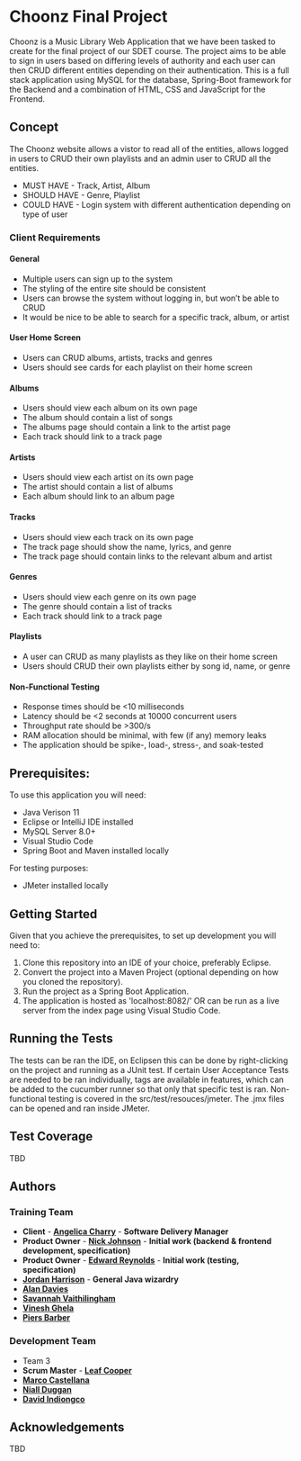 # Choonz Final Project

Choonz is a Music Library Web Application that we have been tasked to create for the final project of our SDET course. The project aims to be able to sign in users based on 
differing levels of authority and each user can then CRUD different entities depending on their authentication. This is a full stack application using MySQL for the database, Spring-Boot 
framework for the Backend and a combination of HTML, CSS and JavaScript for the Frontend.

## Concept

The Choonz website allows a vistor to read all of the entities, allows logged in users to CRUD their own playlists and an admin user to CRUD all the entities.

- MUST HAVE - Track, Artist, Album
- SHOULD HAVE - Genre, Playlist
- COULD HAVE - Login system with different authentication depending on type of user

### Client Requirements

#### General
- Multiple users can sign up to the system
- The styling of the entire site should be consistent 
- Users can browse the system without logging in, but won’t be able to CRUD
- It would be nice to be able to search for a specific track, album, or artist
#### User Home Screen
- Users can CRUD albums, artists, tracks and genres
- Users should see cards for each playlist on their home screen
#### Albums
- Users should view each album on its own page
- The album should contain a list of songs
- The albums page should contain a link to the artist page
- Each track should link to a track page
#### Artists
- Users should view each artist on its own page
- The artist should contain a list of albums
- Each album should link to an album page
#### Tracks
- Users should view each track on its own page
- The track page should show the name, lyrics, and genre
- The track page should contain links to the relevant album and artist
#### Genres
- Users should view each genre on its own page
- The genre should contain a list of tracks
- Each track should link to a track page
#### Playlists
- A user can CRUD as many playlists as they like on their home screen
- Users should CRUD their own playlists either by song id, name, or genre
#### Non-Functional Testing
- Response times should be <10 milliseconds
- Latency should be <2 seconds at 10000 concurrent users 
- Throughput rate should be >300/s 
- RAM allocation should be minimal, with few (if any) memory leaks
- The application should be spike-, load-, stress-, and soak-tested
 

## Prerequisites:

To use this application you will need:
- Java Verison 11
- Eclipse or IntelliJ IDE installed
- MySQL Server 8.0+
- Visual Studio Code
- Spring Boot and Maven installed locally

For testing purposes:
- JMeter installed locally 

## Getting Started

Given that you achieve the prerequisites, to set up development you will need to:
1. Clone this repository into an IDE of your choice, preferably Eclipse.
2. Convert the project into a Maven Project (optional depending on how you cloned the repository).
3. Run the project as a Spring Boot Application.
4. The application is hosted as 'localhost:8082/' OR can be run as a live server from the index page using Visual Studio Code.

## Running the Tests

The tests can be ran the IDE, on Eclipsen this can be done by right-clicking on the project and running as a JUnit test. If certain User Acceptance Tests are needed to be ran individually, tags are available in features, which can be added to the cucumber runner so that only that specific test is ran.
Non-functional testing is covered in the src/test/resouces/jmeter. The .jmx files can be opened and ran inside JMeter.

## Test Coverage

TBD

## Authors

### Training Team

- **Client** - [**Angelica Charry**](https://github.com/acharry) - **Software Delivery Manager**
- **Product Owner** - [**Nick Johnson**](https://github.com/nickrstewarttds) - **Initial work (backend & frontend development, specification)**
- **Product Owner** - [**Edward Reynolds**](https://github.com/Edrz-96) - **Initial work (testing, specification)**
- [**Jordan Harrison**](https://github.com/JHarry444) - **General Java wizardry**
- [**Alan Davies**](https://github.com/MorickClive)
- [**Savannah Vaithilingham**](https://github.com/savannahvaith)
- [**Vinesh Ghela**](https://github.com/vineshghela)
- [**Piers Barber**](https://github.com/PCMBarber)

### Development Team

- Team 3
- **Scrum Master** - [**Leaf Cooper**](https://github.com/leaf-cooper-qa)
- [**Marco Castellana**](https://github.com/bulbicx)
- [**Niall Duggan**](https://github.com/nduggan-dev)
- [**David Indiongco**](https://github.com/dindiongco) 

## Acknowledgements

TBD
